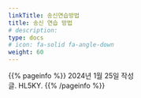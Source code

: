 ```yaml
---
linkTitle: 송신연습방법
title: 송신 연습 방법
# description: 
type: docs
# icon: fa-solid fa-angle-down
weight: 60
---
```


{{% pageinfo %}}
2024년 1월 25일 작성<br>
글. HL5KY.
{{% /pageinfo %}}


